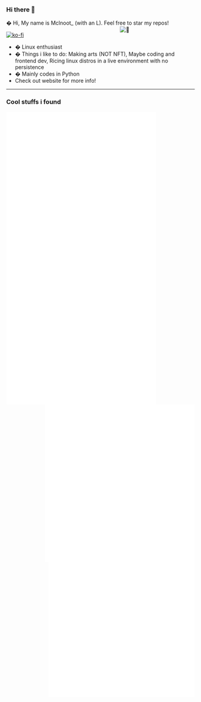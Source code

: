 ### Hi there 👋

� Hi, My name is Mclnoot_ (with an L). Feel free to star my repos!
[<img align="right" width="200" alt="🦑" src="https://count.getloli.com/get/@:lowlighter?theme=rule34">](https://fanmclaine.github.io)

[![ko-fi](https://ko-fi.com/img/githubbutton_sm.svg)](https://ko-fi.com/Q5Q3611TP)

- � Linux enthusiast 
- � Things i like to do: Making arts (NOT NFT), Maybe coding and frontend dev, Ricing linux distros in a live environment with no persistence
- � Mainly codes in Python
- Check out website for more info!

--- 
 
### Cool stuffs i found

<img align="left" src="/github-metrics.svg" alt="Metrics" width="401">
<img align="right" src="/media.svg" alt="Amine" width="401">
<img align="right" src="/acheivements.svg" alt="wowowow" width="391">

